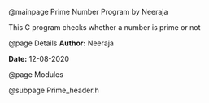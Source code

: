@mainpage Prime Number Program by Neeraja

This C program checks whether a number is prime or not

@page Details
**Author:** Neeraja

**Date:**  12-08-2020

@page Modules

@subpage Prime_header.h
